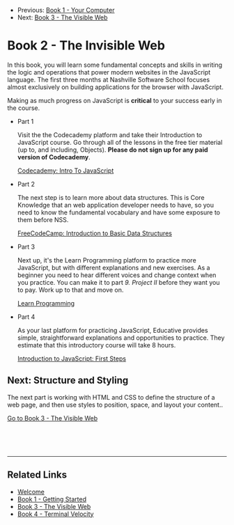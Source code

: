 <nav>
    <ul class="list list--books">
        <li class="left">
            <span>Previous:</span> <a href="../book-1-your-computer">Book 1 - Your Computer</a>
        </li>
        <li class="right">
            <span>Next:</span> <a href="../book-3-the-visible-web">Book 3 - The Visible Web</a>
        </li>
    </ul>
</nav>

# Book 2 - The Invisible Web

In this book, you will learn some fundamental concepts and skills in writing the logic and operations that power modern websites in the JavaScript language. The first three months at Nashville Software School focuses almost exclusively on building applications for the browser with JavaScript.

Making as much progress on JavaScript is **critical** to your success early in the course.

<ul class="list list--doubleItems">
    <li class="listItem listItem--doubleItems">
        <p class="listItem__header">Part 1</p>
        <p>Visit the the Codecademy platform and take their Introduction to JavaScript course. Go through all of the lessons in the free tier material (up to, and including, Objects). <strong>Please do not sign up for any paid version of Codecademy</strong>. </p>
        <a target="_blank" href="https://www.codecademy.com/learn/introduction-to-javascript">Codecademy: Intro To JavaScript</a>
    </li>
    <li class="listItem listItem--doubleItems">
        <p class="listItem__header">Part 2</p>
        <p>The next step is to learn more about data structures. This is Core Knowledge that an web application developer needs to have, so you need to know the fundamental vocabulary and have some exposure to them before NSS.</p>
        <a target="_blank" href="https://www.freecodecamp.org/learn/javascript-algorithms-and-data-structures/basic-data-structures">FreeCodeCamp: Introduction to Basic Data Structures</a>
    </li>
</ul>

<ul class="list list--doubleItems">
    <li class="listItem listItem--doubleItems">
        <p class="listItem__header">Part 3</p>
        <p>Next up, it's the Learn Programming platform to practice more JavaScript, but with different explanations and new exercises. As a beginner you need to hear different voices and change context when you practice. You can make it to part <em>9. Project II</em> before they want you to pay. Work up to that and move on.</p>
        <a target="_blank" href="https://learnprogramming.online/">Learn Programming</a>
    </li>
    <li class="listItem listItem--doubleItems">
        <p class="listItem__header">Part 4</p>
        <p>As your last platform for practicing JavaScript, Educative provides simple, straightforward explanations and opportunities to practice. They estimate that this introductory course will take 8 hours.</p>
        <a target="_blank" href="https://www.educative.io/courses/introduction-to-javascript-first-steps">Introduction to JavaScript: First Steps</a>
    </li>
</ul>

## Next: Structure and Styling

The next part is working with HTML and CSS to define the structure of a web page, and then use styles to position, space, and layout your content..

<a href="../book-3-the-visible-web">Go to Book 3 - The Visible Web</a>

<br/>
<br/>
<br/>

---

## Related Links

<ul>
    <li>
        <a href="../">Welcome</a>
    </li>
    <li>
        <a href="../book-1-your-computer/">Book 1 - Getting Started</a>
    </li>
    <li>
        <a href="../book-3-the-visible-web/">Book 3 - The Visible Web</a>
    </li>
    <li>
        <a href="../book-4-terminal-velocity/">Book 4 - Terminal Velocity</a>
    </li>
</ul>
